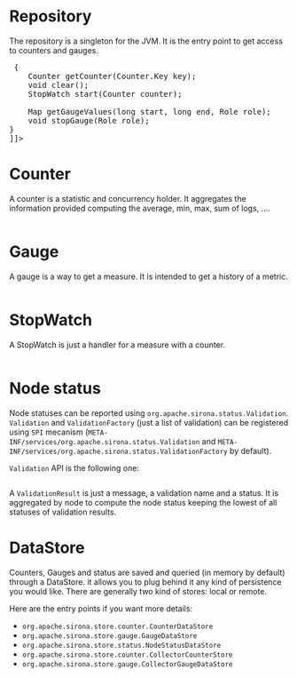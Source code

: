 <!---
Licensed to the Apache Software Foundation (ASF) under one
or more contributor license agreements.  See the NOTICE file
distributed with this work for additional information
regarding copyright ownership.  The ASF licenses this file
to you under the Apache License, Version 2.0 (the
"License"); you may not use this file except in compliance
with the License.  You may obtain a copy of the License at

  http://www.apache.org/licenses/LICENSE-2.0

Unless required by applicable law or agreed to in writing,
software distributed under the License is distributed on an
"AS IS" BASIS, WITHOUT WARRANTIES OR CONDITIONS OF ANY
KIND, either express or implied.  See the License for the
specific language governing permissions and limitations
under the License.
-->
# Repository

The repository is a singleton for the JVM. It is the entry point to get access to counters and gauges.

<pre class="prettyprint linenums"><![CDATA[
public interface Repository extends Iterable<Counter> {
    Counter getCounter(Counter.Key key);
    void clear();
    StopWatch start(Counter counter);

    Map<Long, Double> getGaugeValues(long start, long end, Role role);
    void stopGauge(Role role);
}
]]></pre>

# Counter

A counter is a statistic and concurrency holder. It aggregates the information provided computing
the average, min, max, sum of logs, ....

<pre class="prettyprint linenums"><![CDATA[
public interface Counter {
    Key getKey();
    void reset();

    void add(double delta);

    AtomicInteger currentConcurrency();
    int getMaxConcurrency();

    double getMax();
    double getMin();
    long getHits();
    double getSum();
    double getStandardDeviation();
    double getVariance();
    double getMean();
    double getSecondMoment();
}
]]></pre>

# Gauge

A gauge is a way to get a measure. It is intended to get a history of a metric.

<pre class="prettyprint linenums"><![CDATA[
public interface Gauge {
    Role role();
    double value();
}
]]></pre>

# StopWatch

A StopWatch is just a handler for a measure with a counter.

<pre class="prettyprint linenums"><![CDATA[
public interface StopWatch {
    long getElapsedTime();

    StopWatch stop();
}
]]></pre>

# Node status

Node statuses can be reported using `org.apache.sirona.status.Validation`. `Validation` and `ValidationFactory`
(just a list of validation) can be registered using `SPI` mecanism (`META-INF/services/org.apache.sirona.status.Validation`
and `META-INF/services/org.apache.sirona.status.ValidationFactory` by default).

`Validation` API is the following one:

<pre class="prettyprint linenums"><![CDATA[
public interface Validation {
    ValidationResult validate();
}
]]></pre>

A `ValidationResult` is just a message, a validation name and a status. It is aggregated by node to compute
the node status keeping the lowest of all statuses of validation results.

# DataStore

Counters, Gauges and status are saved and queried (in memory by default) through a DataStore. it allows you to plug
behind it any kind of persistence you would like. There are generally two kind of stores: local or remote.

Here are the entry points if you want more details:

* `org.apache.sirona.store.counter.CounterDataStore`
* `org.apache.sirona.store.gauge.GaugeDataStore`
* `org.apache.sirona.store.status.NodeStatusDataStore`
* `org.apache.sirona.store.counter.CollectorCounterStore`
* `org.apache.sirona.store.gauge.CollectorGaugeDataStore`
